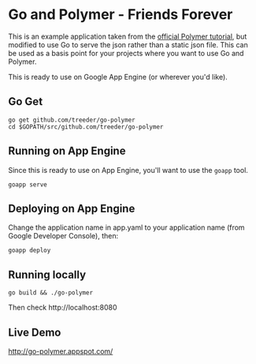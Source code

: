Go and Polymer - Friends Forever
=============

This is an example application taken from the [official Polymer tutorial](https://www.polymer-project.org/docs/start/tutorial/intro.html),
but modified to use Go to serve the json rather than a static json file. This can be used as a basis point for your
projects where you want to use Go and Polymer.

This is ready to use on Google App Engine (or wherever you'd like).

## Go Get

```
go get github.com/treeder/go-polymer
cd $GOPATH/src/github.com/treeder/go-polymer
```

## Running on App Engine

Since this is ready to use on App Engine, you'll want to use the `goapp` tool.

```
goapp serve
```

## Deploying on App Engine

Change the application name in app.yaml to your application name (from Google Developer Console), then:

```
goapp deploy
```


## Running locally

```
go build && ./go-polymer
```

Then check http://localhost:8080

## Live Demo

http://go-polymer.appspot.com/
